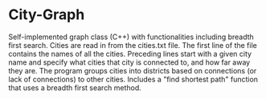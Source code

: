 # City-Graph
Self-implemented graph class (C++) with functionalities including breadth first search.
Cities are read in from the cities.txt file. The first line of the file contains the names of all the cities. Preceding lines start with
a given city name and specify what cities that city is connected to, and how far away they are. The program groups cities into districts
based on connections (or lack of connections) to other cities. Includes a "find shortest path" function that uses a breadth first search
method.
